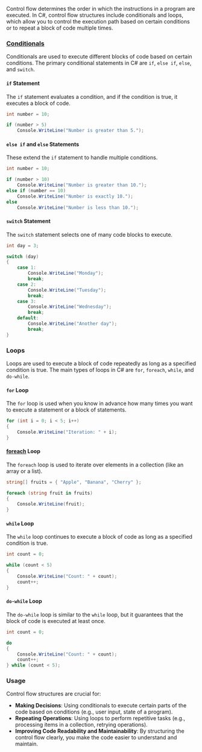 Control flow determines the order in which the instructions in a program are executed. In C#, control flow structures include conditionals and loops, which allow you to control the execution path based on certain conditions or to repeat a block of code multiple times.
### [Conditionals](https://learn.microsoft.com/en-us/dotnet/csharp/language-reference/statements/selection-statements)
Conditionals are used to execute different blocks of code based on certain conditions. The primary conditional statements in C# are `if`, `else if`, `else`, and `switch`.
#### `if` Statement
The `if` statement evaluates a condition, and if the condition is true, it executes a block of code.
```csharp
int number = 10;

if (number > 5)
    Console.WriteLine("Number is greater than 5.");
```
#### `else if` and `else` Statements
These extend the `if` statement to handle multiple conditions.
```csharp
int number = 10;

if (number > 10)
    Console.WriteLine("Number is greater than 10.");
else if (number == 10)
    Console.WriteLine("Number is exactly 10.");
else
    Console.WriteLine("Number is less than 10.");
```
#### `switch` Statement
The `switch` statement selects one of many code blocks to execute.
```csharp
int day = 3;

switch (day)
{
    case 1:
        Console.WriteLine("Monday");
        break;
    case 2:
        Console.WriteLine("Tuesday");
        break;
    case 3:
        Console.WriteLine("Wednesday");
        break;
    default:
        Console.WriteLine("Another day");
        break;
}
```
### Loops
Loops are used to execute a block of code repeatedly as long as a specified condition is true. The main types of loops in C# are `for`, `foreach`, `while`, and `do-while`.
#### `for` Loop
The `for` loop is used when you know in advance how many times you want to execute a statement or a block of statements.
```csharp
for (int i = 0; i < 5; i++)
{
    Console.WriteLine("Iteration: " + i);
}
```
#### [foreach](https://learn.microsoft.com/en-us/dotnet/csharp/language-reference/statements/iteration-statements#the-foreach-statement) Loop
The `foreach` loop is used to iterate over elements in a collection (like an array or a list).
```csharp
string[] fruits = { "Apple", "Banana", "Cherry" };

foreach (string fruit in fruits)
{
    Console.WriteLine(fruit);
}
```
#### `while` Loop
The `while` loop continues to execute a block of code as long as a specified condition is true.
```csharp
int count = 0;

while (count < 5)
{
    Console.WriteLine("Count: " + count);
    count++;
}
```
#### `do-while` Loop
The `do-while` loop is similar to the `while` loop, but it guarantees that the block of code is executed at least once.
```csharp
int count = 0;

do
{
    Console.WriteLine("Count: " + count);
    count++;
} while (count < 5);
```
### Usage
Control flow structures are crucial for:
- **Making Decisions**: Using conditionals to execute certain parts of the code based on conditions (e.g., user input, state of a program).
- **Repeating Operations**: Using loops to perform repetitive tasks (e.g., processing items in a collection, retrying operations).
- **Improving Code Readability and Maintainability**: By structuring the control flow clearly, you make the code easier to understand and maintain.